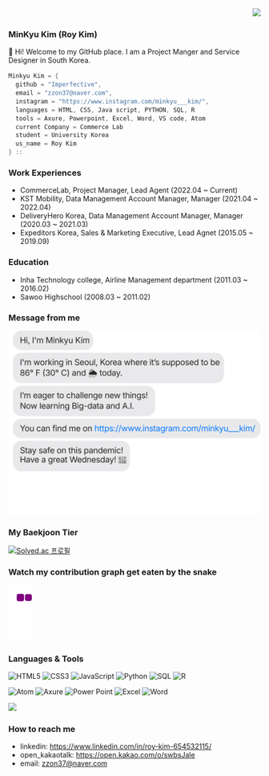 <div align = 'right'>
<a href="https://hits.seeyoufarm.com"><img src="https://hits.seeyoufarm.com/api/count/incr/badge.svg?url=https%3A%2F%2Fgithub.com%2FImperfective%2F&count_bg=%238CD39A&title_bg=%23D9D9D9&icon=github.svg&icon_color=%23000000&title=hits&edge_flat=false"/></a>
</div>
  
### MinKyu Kim (Roy Kim)
👋 Hi! Welcome to my GitHub place.
I am a Project Manger and Service Designer in South Korea.

```rust
Minkyu Kim = {
  github = "Imperfective",
  email = "zzon37@naver.com",
  instagram = "https://www.instagram.com/minkyu___kim/",
  languages = HTML, CSS, Java script, PYTHON, SQL, R
  tools = Axure, Powerpoint, Excel, Word, VS code, Atom
  current Company = Commerce Lab
  student = University Korea
  us_name = Roy Kim
} ::
```

### Work Experiences
* CommerceLab, Project Manager, Lead Agent (2022.04 ~ Current)
* KST Mobility, Data Management Account Manager, Manager (2021.04 ~ 2022.04)
* DeliveryHero Korea, Data Management Account Manager, Manager (2020.03 ~ 2021.03)
* Expeditors Korea, Sales & Marketing Executive, Lead Agnet (2015.05 ~ 2019.09) 

### Education
* Inha Technology college, Airline Management department (2011.03 ~ 2016.02)
* Sawoo Highschool (2008.03 ~ 2011.02)

### Message from me 
![chat_svg](https://github.com/imperfective/imperfective/blob/master/chat.svg)

### My Baekjoon Tier 
[![Solved.ac
프로필](http://mazassumnida.wtf/api/v2/generate_badge?boj=zzon37)](https://solved.ac/zzon37)

### Watch my contribution graph get eaten by the snake
![snake gif](https://github.com/imperfective/imperfective/blob/output/github-contribution-grid-snake.gif)

### Languages & Tools

![HTML5](https://img.shields.io/badge/HTML-darkblue?style=for-the-badge&logo=html5&logoColor=white)
![CSS3](https://img.shields.io/badge/CSS-yellow?style=for-the-badge&logo=css3&logoColor=white)
![JavaScript](https://img.shields.io/badge/JavaScript-323330?style=for-the-badge&logo=javascript&logoColor=F7DF1E)
![Python](https://img.shields.io/badge/Python-FFD43B?style=for-the-badge&logo=python&logoColor=blue)
![SQL](https://img.shields.io/badge/SQL-green?style=for-the-badge&logo=mysql&logoColor=white)
![R](https://img.shields.io/badge/R-orange?style=for-the-badge&logo=r&logoColor=white)

![Atom](https://img.shields.io/badge/Atom-green?style=for-the-badge&logo=atom&logoColor=white)
![Axure](https://img.shields.io/badge/Axure-purple?style=for-the-badge&logo=XState&logoColor=white)
![Power Point](https://img.shields.io/badge/PowerPoint-red?style=for-the-badge&logo=MicrosoftPowerPoint&logoColor=white)
![Excel](https://img.shields.io/badge/Excel-green?style=for-the-badge&logo=MicrosoftExcel&logoColor=white)
![Word](https://img.shields.io/badge/Word-blue?style=for-the-badge&logo=MicrosoftWord&logoColor=white)

![](./profile-3d-contrib/profile-night-green-version.svg)

### How to reach me
- linkedin: https://www.linkedin.com/in/roy-kim-654532115/
- open_kakaotalk: https://open.kakao.com/o/swbsJale
- email: zzon37@naver.com
